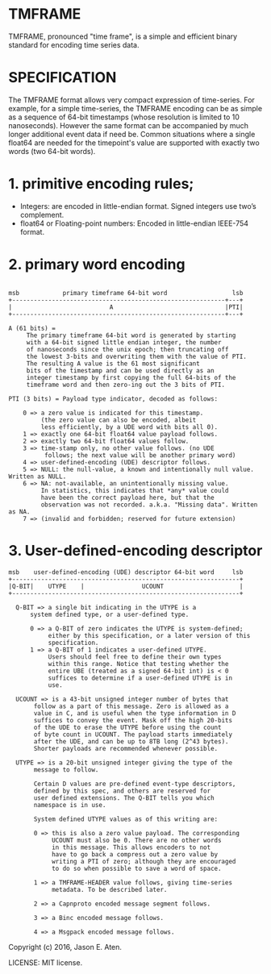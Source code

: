 # TMFRAME

TMFRAME, pronounced "time frame", is a simple and efficient
binary standard for encoding time series data.

SPECIFICATION
=============

The TMFRAME format allows very compact expression of time-series.
For example, for a simple time-series, the TMFRAME encoding
can be as simple as a sequence of 64-bit timestamps (whose
resolution is limited to 10 nanoseconds). However the same
format can be accompanied by much longer additional
event data if need be. Common situations where a single
float64 are needed for the timepoint's value are supported
with exactly two words (two 64-bit words).

# 1. primitive encoding rules;

 * Integers: are encoded in little-endian format. Signed integers
    use two’s complement.
 * float64 or Floating-point numbers: Encoded in little-endian IEEE-754 format.

# 2. primary word encoding

~~~

msb            primary timeframe 64-bit word                  lsb
+-----------------------------------------------------------+---+
|                           A                               |PTI|
+-----------------------------------------------------------+---+

A (61 bits) =
     The primary timeframe 64-bit word is generated by starting
     with a 64-bit signed little endian integer, the number
     of nanoseconds since the unix epoch; then truncating off
     the lowest 3-bits and overwriting them with the value of PTI.
     The resulting A value is the 61 most significant
     bits of the timestamp and can be used directly as an
     integer timestamp by first copying the full 64-bits of the
     timeframe word and then zero-ing out the 3 bits of PTI.
     
PTI (3 bits) = Payload type indicator, decoded as follows:

    0 => a zero value is indicated for this timestamp.
         (the zero value can also be encoded, albeit
         less efficiently, by a UDE word with bits all 0).
    1 => exactly one 64-bit float64 value payload follows.
    2 => exactly two 64-bit float64 values follow.
    3 => time-stamp only, no other value follows. (no UDE
          follows; the next value will be another primary word)
    4 => user-defined-encoding (UDE) descriptor follows.
    5 => NULL: the null-value, a known and intentionally null value. Written as NULL.
    6 => NA: not-available, an unintentionally missing value.
         In statistics, this indicates that *any* value could
         have been the correct payload here, but that the
         observation was not recorded. a.k.a. "Missing data". Written as NA.
    7 => (invalid and forbidden; reserved for future extension)

~~~

# 3. User-defined-encoding descriptor

~~~
msb    user-defined-encoding (UDE) descriptor 64-bit word     lsb
+---------------------------------------------------------------+
|Q-BIT|    UTYPE    |                UCOUNT                     |
+---------------------------------------------------------------+

  Q-BIT => a single bit indicating in the UTYPE is a
      system defined type, or a user-defined type.

      0 => a Q-BIT of zero indicates the UTYPE is system-defined;
           either by this specification, or a later version of this
           specification.
      1 => a Q-BIT of 1 indicates a user-defined UTYPE.
           Users should feel free to define their own types
           within this range. Notice that testing whether the
           entire UBE (treated as a signed 64-bit int) is < 0
           suffices to determine if a user-defined UTYPE is in
           use.

  UCOUNT => is a 43-bit unsigned integer number of bytes that
       follow as a part of this message. Zero is allowed as a
       value in C, and is useful when the type information in D
       suffices to convey the event. Mask off the high 20-bits
       of the UDE to erase the UTYPE before using the count
       of byte count in UCOUNT. The payload starts immediately
       after the UDE, and can be up to 8TB long (2^43 bytes).
       Shorter payloads are recommended whenever possible.

  UTYPE => is a 20-bit unsigned integer giving the type of the
       message to follow. 
       
       Certain D values are pre-defined event-type descriptors,
       defined by this spec, and others are reserved for
       user defined extensions. The Q-BIT tells you which
       namespace is in use.

       System defined UTYPE values as of this writing are:

       0 => this is also a zero value payload. The corresponding
            UCOUNT must also be 0. There are no other words
            in this message. This allows encoders to not
            have to go back a compress out a zero value by
            writing a PTI of zero; although they are encouraged
            to do so when possible to save a word of space.

       1 => a TMFRAME-HEADER value follows, giving time-series
            metadata. To be described later.
            
       2 => a Capnproto encoded message segment follows.
       
       3 => a Binc encoded message follows.
       
       4 => a Msgpack encoded message follows.

~~~

Copyright (c) 2016, Jason E. Aten.

LICENSE: MIT license.
